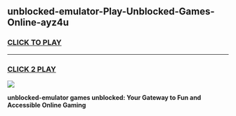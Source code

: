 
## unblocked-emulator-Play-Unblocked-Games-Online-ayz4u
<h3>
<a href="https://premium76.site?title=unblocked-emulator&ref=25A">CLICK TO PLAY</a></h3>
<hr>

<h3>
<a href="https://premium76.site?title=unblocked-emulator&ref=25A">CLICK 2 PLAY</a>
  
</h3>

<a href="https://premium76.site?title=unblocked-emulator&ref=25A"><img src="https://clearcache.store/games.png"></a>


**unblocked-emulator games unblocked: Your Gateway to Fun and Accessible Online Gaming**
